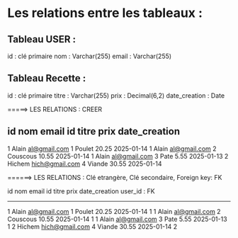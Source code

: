 # Les relations entre les tableaux :

## Tableau USER :
id : clé primaire
nom : Varchar(255)
email : Varchar(255)

## Tableau Recette :
id : clé primaire
titre : Varchar(255)
prix : Decimal(6,2)
date_creation : Date


=====> LES RELATIONS : CREER

id          nom         email                          id         titre          prix          date_creation
------------------------------------------------------------------------------------------------
1          Alain     al@gmail.com                       1         Poulet         20.25           2025-01-14
1          Alain     al@gmail.com                       2        Couscous        10.55           2025-01-14
1          Alain     al@gmail.com                       3          Pate          5.55            2025-01-13
2         Hichem     hich@gmail.com                     4         Viande         30.55           2025-01-14



======> LES RELATIONS : Clé etrangère, Clé secondaire, Foreign key: FK

id          nom         email                                         id         titre          prix          date_creation            user_id : FK
--------------------------------------                              ---------------------------------------------------------------------------------
1          Alain     al@gmail.com                                      1         Poulet         20.25           2025-01-14                   1
1          Alain     al@gmail.com                                      2        Couscous        10.55           2025-01-14                   1
1          Alain     al@gmail.com                                      3          Pate          5.55            2025-01-13                   1
2         Hichem     hich@gmail.com                                    4         Viande         30.55           2025-01-14                   2